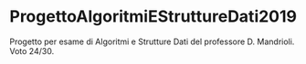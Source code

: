 # ProgettoAlgoritmiEStruttureDati2019

Progetto per esame di Algoritmi e Strutture Dati del professore D. Mandrioli.\
Voto 24/30.
